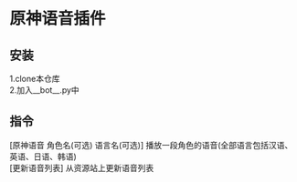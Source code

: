 # 原神语音插件

## 安装

1.clone本仓库  
2.加入__bot__.py中

## 指令

[原神语音 角色名(可选) 语言名(可选)] 播放一段角色的语音(全部语言包括汉语、英语、日语、韩语)  
[更新语音列表] 从资源站上更新语音列表